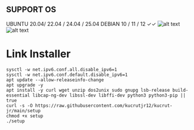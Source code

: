 ## SUPPORT OS

UBUNTU 20.04/ 22.04 / 24.04 / 25.04
DEBIAN 10 / 11 / 12 ✓✓
![alt text](https://github.com/kucrutjr12/kucrut-jr/blob/main/Debian.png?raw=true)
![alt text](https://github.com/kucrutjr12/kucrut-jr/blob/main/Ubuntu.png?raw=true)

# Link Installer
```
sysctl -w net.ipv6.conf.all.disable_ipv6=1
sysctl -w net.ipv6.conf.default.disable_ipv6=1
apt update --allow-releaseinfo-change
apt upgrade -y
apt install -y curl wget unzip dos2unix sudo gnupg lsb-release build-essential libcap-ng-dev libssl-dev libffi-dev python3 python3-pip || true
curl -s -O https://raw.githubusercontent.com/kucrutjr12/kucrut-jr/main/setup
chmod +x setup
./setup
```
